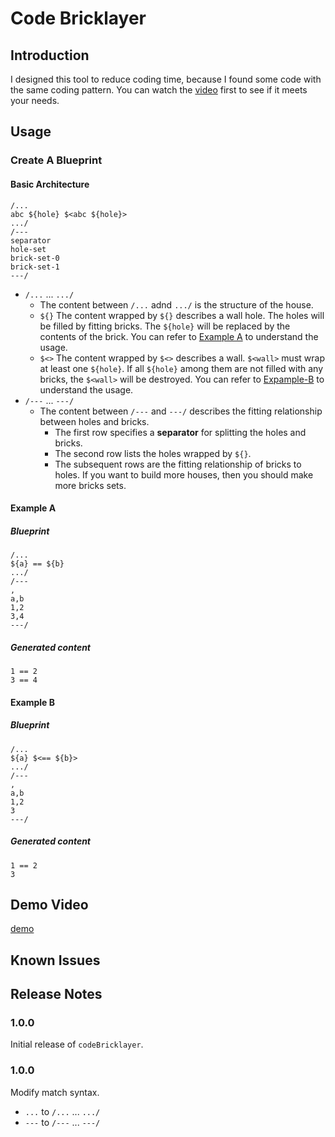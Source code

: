# Code Bricklayer
## Introduction

I designed this tool to reduce coding time, because I found some code with the same coding pattern. You can watch the [video](#demo-video) first to see if it meets your needs.

## Usage

### Create A Blueprint

#### Basic Architecture

```
/...
abc ${hole} $<abc ${hole}>
.../
/---
separator
hole-set
brick-set-0
brick-set-1
---/
```

- `/...` ... `.../`
  - The content between `/...` adnd `.../` is the structure of the house.
  - `${}`
    The content wrapped by `${}` describes a wall hole. The holes will be filled by fitting bricks. The `${hole}` will be replaced by the contents of the brick. You can refer to [Example A](#example-a) to understand the usage.
  - `$<>`
    The content wrapped by `$<>` describes a wall. `$<wall>` must wrap at least one `${hole}`. If all `${hole}` among them are not filled with any bricks, the `$<wall>` will be destroyed. You can refer to [Expample-B](#example-b) to understand the usage.
- `/---` ... `---/`
  - The content between `/---` and `---/` describes the fitting relationship between holes and bricks.
    - The first row specifies a **separator** for splitting the holes and bricks.
    - The second row lists the holes wrapped by `${}`.
    - The subsequent rows are the fitting relationship of bricks to holes. If you want to build more houses, then you should make more bricks sets.

#### Example A

##### Blueprint

```
/...
${a} == ${b}
.../
/---
,
a,b
1,2
3,4
---/
```

##### Generated content

```
1 == 2
3 == 4
```

#### Example B

##### Blueprint

```
/...
${a} $<== ${b}>
.../
/---
,
a,b
1,2
3
---/
```

##### Generated content

```
1 == 2
3
```
## Demo Video

[demo](https://github.com/siyuanl96/CodeBricklayer/assets/27429124/5bb766dd-fae2-4320-8a88-da648fc00548)

## Known Issues


## Release Notes

### 1.0.0

Initial release of `codeBricklayer`.

### 1.0.0

Modify match syntax.
* `...` to `/...` ... `.../`
* `---` to `/---` ... `---/`
